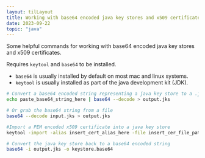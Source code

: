 ```yaml
---
layout: tilLayout
title: Working with base64 encoded java key stores and x509 certificates
date: 2023-09-22
topic: "java"
---
```




Some helpful commands for working with base64 encoded java key stores and x509 certificates. <!-- excerpt -->

Requires `keytool` and `base64` to be installed.

- `base64` is usually installed by default on most mac and linux systems.
- `keytool` is usually installed as part of the java development kit (JDK).

```bash
# Convert a base64 encoded string representing a java key store to a .jks file
echo paste_base64_string_here | base64 --decode > output.jks

# Or grab the base64 string from a file
base64 --decode input.jks > output.jks

#Import a PEM encoded x509 certificate into a java key store
keytool -import -alias insert_cert_alias_here -file insert_cer_file_path_here -storetype JKS -keystore output.jks

# Convert the java key store back to a base64 encoded string
base64 -i output.jks -o keystore.base64
```
